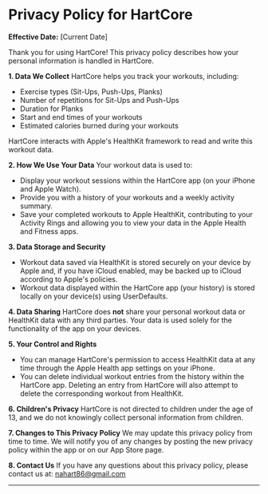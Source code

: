 # Privacy Policy for HartCore

**Effective Date:** [Current Date]

Thank you for using HartCore! This privacy policy describes how your personal information is handled in HartCore.

**1. Data We Collect**
HartCore helps you track your workouts, including:
*   Exercise types (Sit-Ups, Push-Ups, Planks)
*   Number of repetitions for Sit-Ups and Push-Ups
*   Duration for Planks
*   Start and end times of your workouts
*   Estimated calories burned during your workouts

HartCore interacts with Apple's HealthKit framework to read and write this workout data.

**2. How We Use Your Data**
Your workout data is used to:
*   Display your workout sessions within the HartCore app (on your iPhone and Apple Watch).
*   Provide you with a history of your workouts and a weekly activity summary.
*   Save your completed workouts to Apple HealthKit, contributing to your Activity Rings and allowing you to view your data in the Apple Health and Fitness apps.

**3. Data Storage and Security**
*   Workout data saved via HealthKit is stored securely on your device by Apple and, if you have iCloud enabled, may be backed up to iCloud according to Apple's policies.
*   Workout data displayed within the HartCore app (your history) is stored locally on your device(s) using UserDefaults.

**4. Data Sharing**
HartCore does **not** share your personal workout data or HealthKit data with any third parties. Your data is used solely for the functionality of the app on your devices.

**5. Your Control and Rights**
*   You can manage HartCore's permission to access HealthKit data at any time through the Apple Health app settings on your iPhone.
*   You can delete individual workout entries from the history within the HartCore app. Deleting an entry from HartCore will also attempt to delete the corresponding workout from HealthKit.

**6. Children's Privacy**
HartCore is not directed to children under the age of 13, and we do not knowingly collect personal information from children.

**7. Changes to This Privacy Policy**
We may update this privacy policy from time to time. We will notify you of any changes by posting the new privacy policy within the app or on our App Store page.

**8. Contact Us**
If you have any questions about this privacy policy, please contact us at: nahart86@gmail.com

---
